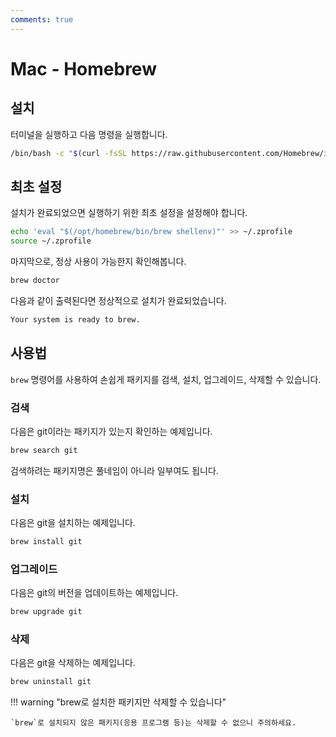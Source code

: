 ```yaml
---
comments: true
---
```


# Mac - Homebrew

## 설치

터미널을 실행하고 다음 명령을 실행합니다.

```zsh
/bin/bash -c "$(curl -fsSL https://raw.githubusercontent.com/Homebrew/install/HEAD/install.sh)"
```

## 최초 설정

설치가 완료되었으면 실행하기 위한 최초 설정을 설정해야 합니다.

```zsh
echo 'eval "$(/opt/homebrew/bin/brew shellenv)"' >> ~/.zprofile
source ~/.zprofile
```

마지막으로, 정상 사용이 가능한지 확인해봅니다.

```zsh
brew doctor
```

다음과 같이 출력된다면 정상적으로 설치가 완료되었습니다.

```zsh
Your system is ready to brew.
```

## 사용법

`brew` 명령어를 사용하여 손쉽게 패키지를 검색, 설치, 업그레이드, 삭제할 수 있습니다.

### 검색

다음은 git이라는 패키지가 있는지 확인하는 예제입니다.

```zsh
brew search git
```

검색하려는 패키지명은 풀네임이 아니라 일부여도 됩니다.

### 설치

다음은 git을 설치하는 예제입니다.

```zsh
brew install git
```

### 업그레이드

다음은 git의 버전을 업데이트하는 예제입니다.

```zsh
brew upgrade git
```

### 삭제

다음은 git을 삭제하는 예제입니다.

```zsh
brew uninstall git
```

!!! warning "brew로 설치한 패키지만 삭제할 수 있습니다"

    `brew`로 설치되지 않은 패키지(응용 프로그램 등)는 삭제할 수 없으니 주의하세요.
